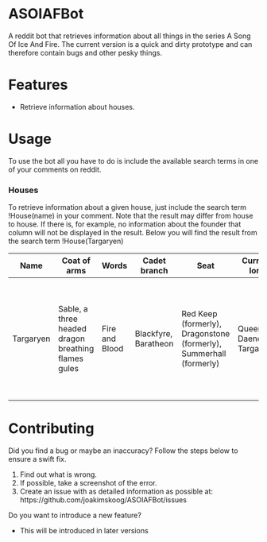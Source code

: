 ASOIAFBot
=========

A reddit bot that retrieves information about all things in the series A Song Of Ice And Fire. The current version is a quick and dirty prototype and can therefore contain bugs and other pesky things. 


Features
=========
<ul>
<li>Retrieve information about houses.</li>
</ul>


Usage
=========
To use the bot all you have to do is include the available search terms in one of your comments on reddit.

<h3>Houses</h3>
To retrieve information about a given house, just include the search term !House(name) in your comment. Note that the result may differ from house to house. If there is, for example, no information about the founder that column will not be displayed in the result. Below you will find the result from the search term !House(Targaryen)


| Name | Coat of arms | Words | Cadet branch | Seat | Current lord | Region | Title | Overlord | Founded|
| ------------- | ------------- | ------------- | ------------- | ------------- | ------------- | ------------- | ------------- | ------------- | ------------- |
| Targaryen  | Sable, a three headed dragon breathing flames gules | Fire and Blood | Blackfyre, Baratheon | Red Keep (formerly), Dragonstone (formerly), Summerhall (formerly) | Queen Daenerys Targaryen | King's Landing, Dragonstone, Valyria | King of the Seven Kingdoms, Lord of the Andals, the Rhoynar and the First Men, Prince of Dragonstone (heir apparent) | None | House Targaryen: >114BC, House Targaryen of King's Landing:0AC


Contributing
=========
Did you find a bug or maybe an inaccuracy? Follow the steps below to ensure a swift fix.

<ol>
<li>Find out what is wrong.</li>
<li>If possible, take a screenshot of the error.</li>
<li>Create an issue with as detailed information as possible at: https://github.com/joakimskoog/ASOIAFBot/issues</li>
</ol>


Do you want to introduce a new feature?

<ul>
<li> This will be introduced in later versions </li>
</ul>
